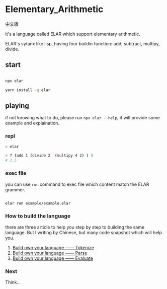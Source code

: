 # Elementary_Arithmetic

[中文版](./README-zh.md)

it's a language called ELAR which support elementary arithmetic.

ELAR's sytanx like lisp, having four buildin function: add, subtract, multipy, divide.

## start

```bash

npx elar

yarn install -g elar

```


## playing

if not knowing what to do, please run `npx elar --help`, it will provide some example and explaination.

### repl

```bash
> elar

> ? (add 1 (divide 2  (multipy 4 2) ) )
# 1.5
```

### exec file

you can use `run` command to exec file which content match the ELAR grammer.

```bash

elar run example/example.elar

```

### How to build the language

there are three article to help you step by step to building the same language. But I writing by Chinese, but many code snapshot which will help you.

1. [Build own your language —— Tokenize](https://github.com/baixiaoji/blog/issues/39)
2. [Build own your language —— Parse](https://github.com/baixiaoji/blog/issues/40)
3. [Build own your language —— Evaluate](https://github.com/baixiaoji/blog/issues/41)


### Next

Think...